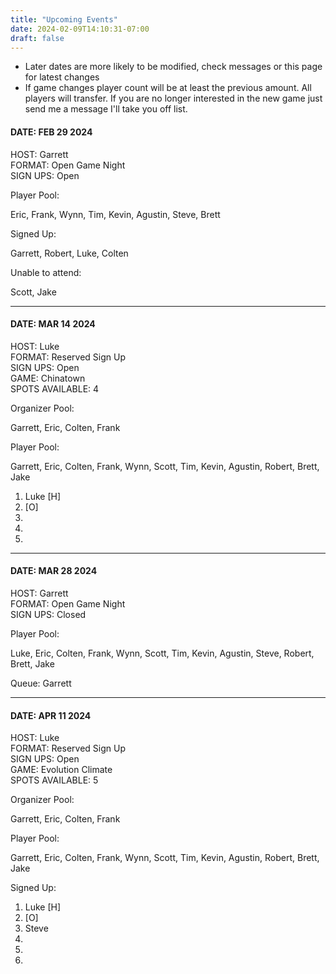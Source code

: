 ```yaml
---
title: "Upcoming Events"
date: 2024-02-09T14:10:31-07:00
draft: false
---
```


* Later dates are more likely to be modified, check messages or this page for latest changes
* If game changes player count will be at least the previous amount.  All players will transfer.  If you are no longer interested in the new game just send me a message I'll take you off list.

#### DATE: FEB 29 2024  
HOST: Garrett  
FORMAT: Open Game Night  
SIGN UPS: Open  

Player Pool:

Eric, Frank, Wynn, Tim, Kevin, Agustin, Steve, Brett

Signed Up:

Garrett, Robert, Luke, Colten

Unable to attend:

Scott, Jake

------

#### DATE: MAR 14 2024
HOST: Luke  
FORMAT: Reserved Sign Up  
SIGN UPS: Open  
GAME: Chinatown  
SPOTS AVAILABLE: 4  

Organizer Pool:

Garrett, Eric, Colten, Frank

Player Pool:

Garrett, Eric, Colten, Frank, Wynn, Scott, Tim, Kevin, Agustin, Robert, Brett, Jake

1. Luke [H]
2. [O]
3. 
4. 
5.

------

#### DATE: MAR 28 2024
HOST: Garrett  
FORMAT: Open Game Night  
SIGN UPS: Closed  

Player Pool:

Luke, Eric, Colten, Frank, Wynn, Scott, Tim, Kevin, Agustin, Steve, Robert, Brett, Jake

Queue: Garrett

------

#### DATE: APR 11 2024
HOST: Luke  
FORMAT: Reserved Sign Up  
SIGN UPS: Open  
GAME: Evolution Climate  
SPOTS AVAILABLE: 5  

Organizer Pool:

Garrett, Eric, Colten, Frank

Player Pool:

Garrett, Eric, Colten, Frank, Wynn, Scott, Tim, Kevin, Agustin, Robert, Brett, Jake

Signed Up:

1) Luke [H]
2) [O]
3) Steve
4) 
5)
6)